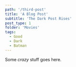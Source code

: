 ```yaml
---
path: '/third-post'
title: 'A Blog Post'
subtitle: 'The Dark Post Rises'
post_type: 1
folder: 'Movies'
tags:
  - Good
  - Dark
  - Batman
---
```


Some *crazy* stuff goes here.